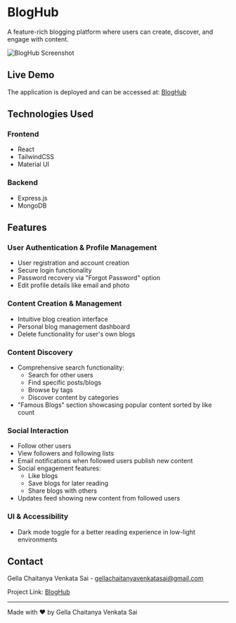 # BlogHub

A feature-rich blogging platform where users can create, discover, and engage with content.

![BlogHub Screenshot](https://github.com/user-attachments/assets/37382304-9e24-4523-9f87-02f444a3842e)


## Live Demo

The application is deployed and can be accessed at: [BlogHub](https://bloghub-dnwq.onrender.com)

## Technologies Used

### Frontend
- React
- TailwindCSS
- Material UI

### Backend
- Express.js
- MongoDB

## Features

### User Authentication & Profile Management
- User registration and account creation
- Secure login functionality
- Password recovery via "Forgot Password" option
- Edit profile details like email and photo

### Content Creation & Management
- Intuitive blog creation interface
- Personal blog management dashboard
- Delete functionality for user's own blogs

### Content Discovery
- Comprehensive search functionality:
  - Search for other users
  - Find specific posts/blogs
  - Browse by tags
  - Discover content by categories
- "Famous Blogs" section showcasing popular content sorted by like count

### Social Interaction
- Follow other users
- View followers and following lists
- Email notifications when followed users publish new content
- Social engagement features:
  - Like blogs
  - Save blogs for later reading
  - Share blogs with others
- Updates feed showing new content from followed users

### UI & Accessibility
- Dark mode toggle for a better reading experience in low-light environments


## Contact

Gella Chaitanya Venkata Sai - [gellachaitanyavenkatasai@gmail.com](mailto:gellachaitanyavenkatasai@gmail.com)

Project Link: [BlogHub](https://github.com/Chaitanya-C5/BlogHub/)

---

Made with ❤️ by Gella Chaitanya Venkata Sai
